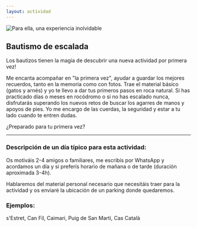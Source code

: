 ```yaml
---
layout: actividad
---
```


![Para ella, una experiencia inolvidable](./assets/img/bautismo.jpg)

## Bautismo de escalada

Los bautizos tienen la magia de descubrir una nueva actividad por primera vez!

Me encanta acompañar en "la primera vez", ayudar a guardar los mejores recuerdos, tanto en la memoria como con fotos.
Trae el material básico (gatos y arnés) y yo te llevo a dar tus primeros pasos en roca natural. Si has practicado días o meses en rocódromo o si no has escalado nunca, disfrutarás superando los nuevos retos de buscar los agarres de manos y apoyos de pies. Yo me encargo de las cuerdas, la seguridad y estar a tu lado cuando te entren dudas.

¿Preparado para tu primera vez?

* * *

### Descripción de un día típico para esta actividad:<br>
Os motiváis 2-4 amigos o familiares, me escribís por WhatsApp y acordamos un día y si preferís horario de mañana o de tarde (duración aproximada 3-4h).

Hablaremos del material personal necesario que necesitáis traer para la actividad y os enviaré la ubicación de un parking donde quedaremos.

### Ejemplos:<br>
s'Estret, Can Fil, Caimari, Puig de San Martí, Cas Català
